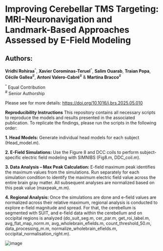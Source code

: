# **Improving Cerebellar TMS Targeting: MRI-Neuronavigation and Landmark-Based Approaches Assessed by E-Field Modeling**

## Authors:
**Vridhi Rohiraa**<sup>^</sup>, **Xavier Corominas-Teruel**<sup>^</sup>, **Salim Ouarab**, **Traian Popa**, **Cécile Gallea**<sup>#</sup>, **Antoni Valero-Cabré**<sup>#</sup> & **Martina Bracco**<sup>#</sup>

<sup>^</sup> Equal Contribution  
<sup>#</sup> Senior Authorship

Please see for more details: https://doi.org/10.1016/j.brs.2025.05.010

**Reproducibility Instructions**
This repository contains all necessary scripts to reproduce the models and results presented in the associated publication. To replicate the findings, please run the scripts in the following order:

**1. Head Models:** Generate individual head models for each subject (Head_model.m).

**2. E-Field Simulations:** Use the Figure 8 and DCC coils to perform subject-specific electric field modeling with SIMNIBS (Fig8.m, DDC_coil.m).

**3. Data Analysis – Max Peak Calculation:** E-field maximum peak identifies the maximum values from the simulations. Run separately for each simulation condition to identify the maximum electric field value across the entire brain gray matter. All subsequent analyses are normalized based on this peak value (maxpeak_m.m).

**4. Regional Analysis:** Once the simulations are done and e-field values are normalized across their relative maximum, regional analysis is conducted to explore e-field magnitude and spread. For that, the cerebellum is segmented with SUIT, and e-field data within the cerebellum and on occipital regions is analyzed (do_suit_seg.m, cer_par.m, get_roi_label.m, avg_flat_map_norm.m, avg_wholebrain_efields.m, count_threshold_50.m, data_processing_m.m, normalize_wholebrain_efields.m, occipital_normalisation_right.m).



![image](https://github.com/user-attachments/assets/40c5281c-a092-4d59-85ca-7c901cf94f42)
